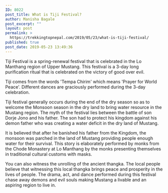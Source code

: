 ```yaml
---
ID: 8022
post_title: What is Tiji Festival?
author: Manisha Bagale
post_excerpt: ""
layout: post
permalink: >
  https://trekkingtopnepal.com/2019/05/23/what-is-tiji-festival/
published: true
post_date: 2019-05-23 13:49:36
---
```



Tiji Festival is a spring-renewal festival that is celebrated in the Lo Manthang region of Upper Mustang. This festival is a 3-day long purification ritual that is celebrated on the victory of good over evil.

Tiji comes from the words 'Tempa Chirim' which means 'Prayer for World Peace'. Different dances are graciously performed during the 3-day celebration.

Tiji festival generally occurs during the end of the dry season so as to welcome the Monsoon season in the dry land to bring water resource in the Mustang region. The myth of the festival lies between the battle of son Dorje Jono and his father. The son had to protect his kingdom against his demon father who was creating a water deficit in the dry land of Mustang.

It is believed that after he banished his father from the Kingdom, the monsoon was parched in the land of Mustang providing people enough water for their survival. This story is elaborately performed by monks from the Chode Monastery at Lo Manthang by the monks presenting themselves in traditional cultural customs with masks.

You can also witness the unrolling of the ancient thangka. The local people believe that witnessing this local thangka brings peace and prosperity in the lives of people. The drama, act, and dance performed during this festival chase away demons and evil souls making Mustang a livable and an aspiring region to live in.